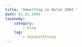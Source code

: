 ```yaml
---
title: 'Umwelttag in Halen 2004 '
date: 01.01.2004
taxonomy:
    category:
        - blog
    tag:
        - Veranstaltung
---
```

